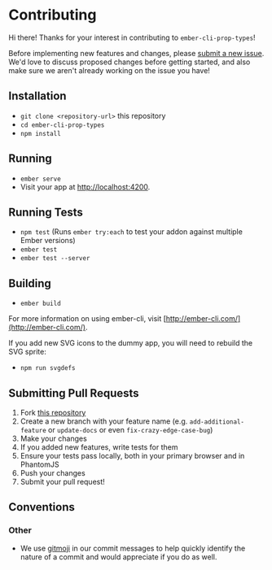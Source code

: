 # Contributing

Hi there! Thanks for your interest in contributing to `ember-cli-prop-types`!

Before implementing new features and changes, please [submit a new issue](https://github.com/healthsparq/ember-cli-prop-types/issues/new). We'd love to discuss proposed changes before getting started, and also make sure we aren't already working on the issue you have!

## Installation

* `git clone <repository-url>` this repository
* `cd ember-cli-prop-types`
* `npm install`

## Running

* `ember serve`
* Visit your app at [http://localhost:4200](http://localhost:4200).

## Running Tests

* `npm test` (Runs `ember try:each` to test your addon against multiple Ember versions)
* `ember test`
* `ember test --server`

## Building

* `ember build`

For more information on using ember-cli, visit [http://ember-cli.com/](http://ember-cli.com/).

If you add new SVG icons to the dummy app, you will need to rebuild the SVG sprite:

* `npm run svgdefs`

## Submitting Pull Requests

1. Fork [this repository](https://github.com/healthsparq/ember-cli-prop-types/)
2. Create a new branch with your feature name (e.g. `add-additional-feature` or `update-docs` or even `fix-crazy-edge-case-bug`)
3. Make your changes
4. If you added new features, write tests for them
5. Ensure your tests pass locally, both in your primary browser and in PhantomJS
6. Push your changes
7. Submit your pull request!

## Conventions

### Other
- We use [gitmoji](https://gitmoji.carloscuesta.me/) in our commit messages to help quickly identify the nature of a commit and would appreciate if you do as well.